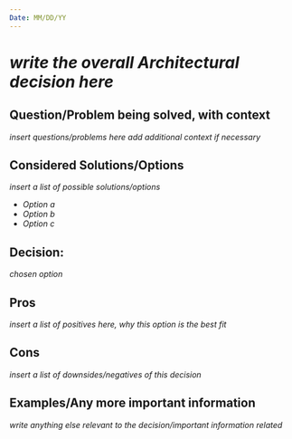 ```yaml
---
Date: MM/DD/YY
---
```


# *write the overall Architectural decision here*

## Question/Problem being solved, with context

*insert questions/problems here*
*add additional context if necessary*

## Considered Solutions/Options

*insert a list of possible solutions/options*
* *Option a*
* *Option b*
* *Option c*

## Decision:

*chosen option*

## Pros

*insert a list of positives here, why this option is the best fit*

## Cons 

*insert a list of downsides/negatives of this decision*

## Examples/Any more important information

*write anything else relevant to the decision/important information related*
